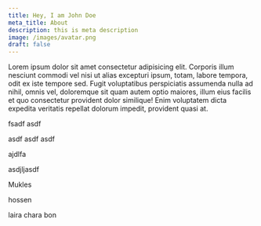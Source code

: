 ```yaml
---
title: Hey, I am John Doe
meta_title: About
description: this is meta description
image: /images/avatar.png
draft: false
---
```

Lorem ipsum dolor sit amet consectetur adipisicing elit. Corporis illum nesciunt commodi vel nisi ut alias excepturi ipsum, totam, labore tempora, odit ex iste tempore sed. Fugit voluptatibus perspiciatis assumenda nulla ad nihil, omnis vel, doloremque sit quam autem optio maiores, illum eius facilis et quo consectetur provident dolor similique! Enim voluptatem dicta expedita veritatis repellat dolorum impedit, provident quasi at.

fsadf asdf

asdf asdf asdf

ajdlfa

asdjljasdf

Mukles

hossen

laira chara bon
